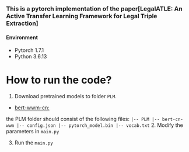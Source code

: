 ### This is a pytorch implementation of the paper[LegalATLE: An Active Transfer Learning Framework for Legal Triple Extraction]

#### Environment
  - Pytorch 1.7.1
  - Python 3.6.13

# How to run the code?

1. Download pretrained models to folder `PLM`.

  * [bert-wwm-cn:](https://github.com/yyang1201/chinese-bert-wwm)

  the PLM folder should consist of the following files:
    ```
    |-- PLM
        |-- bert-cn-wwm
            |-- config.json
            |-- pytorch_model.bin
            |-- vocab.txt
    ```
2. Modify the parameters in `main.py`

3. Run the  `main.py`

